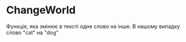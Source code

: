 # ChangeWorld
Функція, яка змінює в тексті одне слово на інше. В нашому випадку слово "cat" на "dog"
